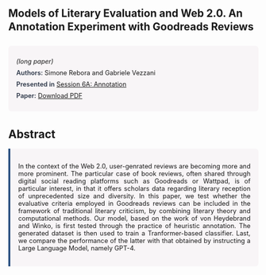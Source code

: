 
<style>    
    h2 {
        margin-top: 0;
        margin-bottom: 1.5rem;
        line-height: 1.3;
    }
    
    h3 {
        margin-top: 2rem;
        margin-bottom: 1rem;
        font-size: 1.4rem;
        font-weight:bold;
    }
    
    .metadata {
        background-color: rgba(96,24,67,0.03);
        padding: 1rem;
        font-size:0.8rem;
        border-radius: 6px;
        margin-bottom: 2rem;
    }
    
    .metadata p {
        margin: 0.5rem 0;
    }
    
    .abstract {
        text-align: justify;
        font-size:0.8rem;
        padding: 1rem;
        background-color: rgba(96,24,67,0.03);
        border-left: 4px solid #2c5282;
        border-radius: 0 6px 6px 0;
    }
    
    strong {
        color: #2d3748;
        font-weight: 600;
    }
</style>
<main role="main">
<h2>Models of Literary Evaluation and Web 2.0. An Annotation Experiment with Goodreads Reviews</h2>

<section class="metadata">
<p style='font-size:0.8rem'><i>(long paper)</i></p>
<p><strong>Authors:</strong> Simone Rebora and Gabriele Vezzani</p>
<p><strong>Presented in</strong> <a href="/programme/#session6A">Session 6A: Annotation</a></p>
<p><strong>Paper:</strong> <a href="https://ceur-ws.org/Vol-3834/paper46.pdf">Download PDF</a></p>
</section>

<section>
<h3>Abstract</h3>
<div class="abstract">
<p>In the context of the Web 2.0, user-genrated reviews are becoming more and more prominent. The particular case of book reviews, often shared through digital social reading platforms such as Goodreads or Wattpad, is of particular interest, in that it offers scholars data regarding literary reception of unprecedented size and diversity. In this paper, we test whether the evaluative criteria employed in Goodreads reviews can be included in the framework of traditional literary criticism, by combining literary theory and computational methods. Our model, based on the work of von Heydebrand and Winko, is first tested through the practice of heuristic annotation. The generated dataset is then used to train a Tranformer-based classifier. Last, we compare the performance of the latter with that obtained by instructing a Large Language Model, namely GPT-4.</p>
</div>
</section>
</main>